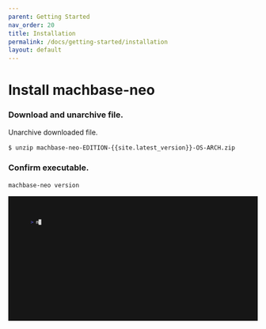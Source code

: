 ```yaml
---
parent: Getting Started
nav_order: 20
title: Installation
permalink: /docs/getting-started/installation
layout: default
---
```


# Install machbase-neo

### Download and unarchive file.

Unarchive downloaded file.

```sh
$ unzip machbase-neo-EDITION-{{site.latest_version}}-OS-ARCH.zip
```

### Confirm executable.

```sh
machbase-neo version
```

![](20.installation/server-version.gif)